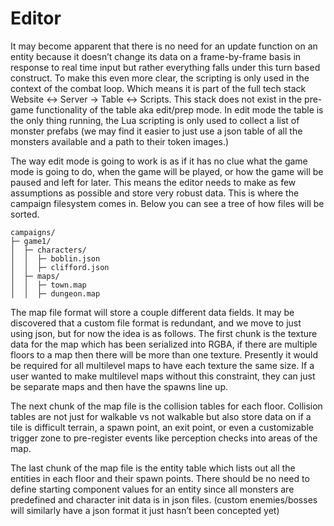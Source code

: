 # Editor

It may become apparent that there is no need for an update function on an entity because it doesn’t change its data on a frame-by-frame basis in response to real time input but rather everything falls under this turn based construct. To make this even more clear, the scripting is only used in the context of the combat loop. Which means it is part of the full tech stack Website <-> Server -> Table <-> Scripts. This stack does not exist in the pre-game functionality of the table aka edit/prep mode. In edit mode the table is the only thing running, the Lua scripting is only used to collect a list of monster prefabs (we may find it easier to just use a json table of all the monsters available and a path to their token images.) 

The way edit mode is going to work is as if it has no clue what the game mode is going to do, when the game will be played, or how the game will be paused and left for later. This means the editor needs to make as few assumptions as possible and store very robust data. This is where the campaign filesystem comes in. Below you can see a tree of how files will be sorted.

```
campaigns/
├─ game1/
│  ├─ characters/
│  │  ├─ boblin.json
│  │  ├─ clifford.json
│  ├─ maps/
│  │  ├─ town.map
│  │  ├─ dungeon.map
```

The map file format will store a couple different data fields. It may be discovered that a custom file format is redundant, and we move to just using json, but for now the idea is as follows. The first chunk is the texture data for the map which has been serialized into RGBA, if there are multiple floors to a map then there will be more than one texture. Presently it would be required for all multilevel maps to have each texture the same size. If a user wanted to make multilevel maps without this constraint, they can just be separate maps and then have the spawns line up.

The next chunk of the map file is the collision tables for each floor. Collision tables are not just for walkable vs not walkable but also store data on if a tile is difficult terrain, a spawn point, an exit point, or even a customizable trigger zone to pre-register events like perception checks into areas of the map.

The last chunk of the map file is the entity table which lists out all the entities in each floor and their spawn points. There should be no need to define starting component values for an entity since all monsters are predefined and character init data is in json files. (custom enemies/bosses will similarly have a json format it just hasn’t been concepted yet)


